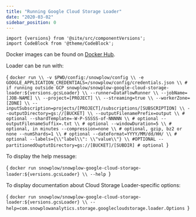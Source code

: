 ```yaml
---
title: "Running Google Cloud Storage Loader"
date: "2020-03-02"
sidebar_position: 0
---
```


```mdx-code-block
import {versions} from '@site/src/componentVersions';
import CodeBlock from '@theme/CodeBlock';
```

Docker images can be found on [Docker Hub](https://hub.docker.com/r/snowplow/snowplow-google-cloud-storage-loader).

Loader can be run with:

<CodeBlock language="bash">{
`docker run \\
  -v $PWD/config:/snowplow/config \\
  -e GOOGLE_APPLICATION_CREDENTIALS=/snowplow/config/credentials.json \\ # if running outside GCP
  snowplow/snowplow-google-cloud-storage-loader:${versions.gcsLoader} \\
  --runner=DataFlowRunner \\
  --jobName=[JOB-NAME] \\
  --project=[PROJECT] \\
  --streaming=true \\
  --workerZone=[ZONE] \\
  --inputSubscription=projects/[PROJECT]/subscriptions/[SUBSCRIPTION] \\
  --outputDirectory=gs://[BUCKET] \\
  --outputFilenamePrefix=output \\ # optional
  --shardTemplate=-W-P-SSSSS-of-NNNNN \\ # optional
  --outputFilenameSuffix=.txt \\ # optional
  --windowDuration=5 \\ # optional, in minutes
  --compression=none \\ # optional, gzip, bz2 or none
  --numShards=1 \\ # optional
  --dateFormat=YYYY/MM/dd/HH/ \\ # optional
  --labels={\\"label\\": \\"value\\"} \\ #OPTIONAL
  --partitionedOuptutDirectory=gs://[BUCKET]/[SUBDIR] # optional
`}</CodeBlock>

To display the help message:

<CodeBlock language="bash">{
`docker run snowplow/snowplow-google-cloud-storage-loader:${versions.gcsLoader} \\
  --help
`}</CodeBlock>

To display documentation about Cloud Storage Loader-specific options:

<CodeBlock language="bash">{
`docker run snowplow/snowplow-google-cloud-storage-loader:${versions.gcsLoader} \\
  --help=com.snowplowanalytics.storage.googlecloudstorage.loader.Options
`}</CodeBlock>
